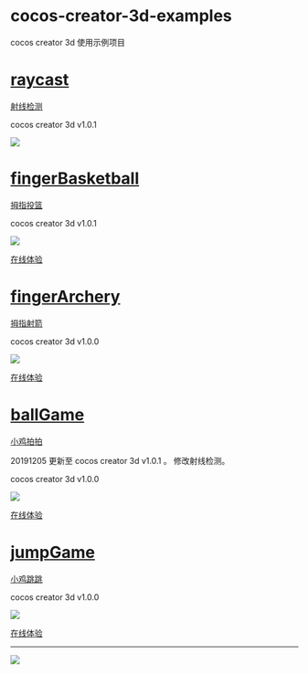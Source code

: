 # cocos-creator-3d-examples

cocos creator 3d 使用示例项目


# [raycast](./raycast)

[射线检测](https://mp.weixin.qq.com/s/ATbpJNKromv17ke1cWgDDw)

cocos creator 3d v1.0.1  

![](./img/raycast.gif)


# [fingerBasketball](./fingerBasketball)

[拇指投篮](https://mp.weixin.qq.com/s/VsbNtTL64J0xHIlhMUHCcQ)

cocos creator 3d v1.0.1  

![](./img/fingerBasketball.gif)

[在线体验](http://lamyoung.gitee.io/web/fingerBasketball)


# [fingerArchery](./fingerArchery)

[拇指射箭](https://mp.weixin.qq.com/s/ISsxM411netkEWLKi4v7XA)

cocos creator 3d v1.0.0  

![](./img/fingerArchery.gif)

[在线体验](http://lamyoung.gitee.io/web/fingerArchery)


# [ballGame](./ballGame)

[小鸡拍拍](https://mp.weixin.qq.com/s/sq_6PitkkHgDAj5bm1noPQ)

20191205 更新至 cocos creator 3d v1.0.1 。 修改射线检测。

cocos creator 3d v1.0.0  

![](./img/ballGame.gif)

[在线体验](http://lamyoung.gitee.io/web/ballGame)


# [jumpGame](./jumpGame)

[小鸡跳跳](https://mp.weixin.qq.com/s/UJK5mn8bR_pJIGZ9SaB1Zw)

cocos creator 3d v1.0.0  

![](./img/jumpGame.gif)

[在线体验](http://lamyoung.gitee.io/web/jumpGame)


---

![](./img/about.jpg)